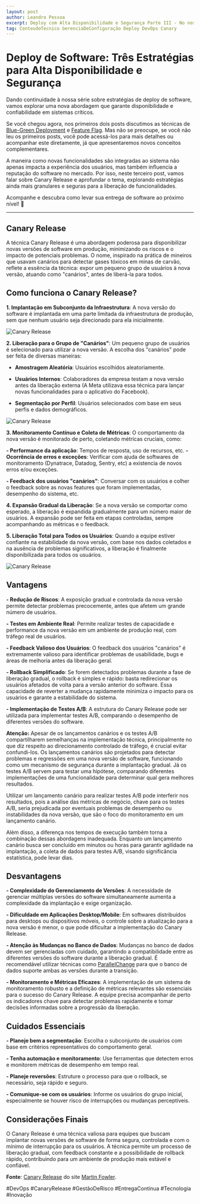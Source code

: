 ```yaml
---
layout: post
author: Leandro Pessoa
excerpt: Deploy com Alta Disponibilidade e Segurança Parte III - No nosso último conteúdo da série sobre deploy, vamos explorar o método Canary, uma abordagem que garante disponibilidade e confiabilidade em sistemas críticos.
tag: ConteudoTecnico GerenciaDeConfiguração Deploy DevOps Canary
---
```


# Deploy de Software: Três Estratégias para Alta Disponibilidade e Segurança

Dando continuidade à nossa série sobre estratégias de deploy de software, vamos explorar uma nova abordagem que garante disponibilidade e confiabilidade em sistemas críticos.

Se você chegou agora, nos primeiros dois posts discutimos as técnicas de [Blue-Green Deployment](./2024-11-20-Deploy-de-Software-Blue-Green.html) e [Feature Flag](./Deploy-de-Software-Feature-Flag.html). Mas não se preocupe, se você não leu os primeiros posts, você pode acessá-los para mais detalhes ou acompanhar este diretamente, já que apresentaremos novos conceitos complementares.

A maneira como novas funcionalidades são integradas ao sistema não apenas impacta a experiência dos usuários, mas também influencia a reputação do software no mercado. Por isso, neste terceiro post, vamos falar sobre Canary Release e aprofundar o tema, explorando estratégias ainda mais granulares e seguras para a liberação de funcionalidades.

Acompanhe e descubra como levar sua entrega de software ao próximo nível! 🚀

---

## Canary Release

A técnica Canary Release é uma abordagem poderosa para disponibilizar novas versões de software em produção, minimizando os riscos e o impacto de potenciais problemas. O nome, inspirado na prática de mineiros que usavam canários para detectar gases tóxicos em minas de carvão, reflete a essência da técnica: expor um pequeno grupo de usuários à nova versão, atuando como "canários", antes de liberá-la para todos.

## Como funciona o Canary Release?

**1. Implantação em Subconjunto da Infraestrutura**: A nova versão do software é implantada em uma parte limitada da infraestrutura de produção, sem que nenhum usuário seja direcionado para ela inicialmente.

![Canary Release](https://martinfowler.com/bliki/images/canaryRelease/canary-release-1.png)

**2. Liberação para o Grupo de "Canários"**: Um pequeno grupo de usuários é selecionado para utilizar a nova versão. A escolha dos "canários" pode ser feita de diversas maneiras:

- **Amostragem Aleatória**: Usuários escolhidos aleatoriamente.

- **Usuários Internos**: Colaboradores da empresa testam a nova versão antes da liberação externa (A Meta utilizava essa técnica para lançar novas funcionalidades para o aplicativo do Facebook).

- **Segmentação por Perfil**: Usuários selecionados com base em seus perfis e dados demográficos.

![Canary Release](https://martinfowler.com/bliki/images/canaryRelease/canary-release-2.png)

**3. Monitoramento Contínuo e Coleta de Métricas**: O comportamento da nova versão é monitorado de perto, coletando métricas cruciais, como:

**- Performance da aplicação**: Tempos de resposta, uso de recursos, etc.
**- Ocorrência de erros e exceções**: Verificar com ajuda de softwares de monitoramento (Dynatrace, Datadog, Sentry, etc) a existencia de novos erros e/ou exceções.

**- Feedback dos usuários "canários"**: Conversar com os usuários e colher o feedback sobre as novas features que foram implementadas, desempenho do sistema, etc.

**4. Expansão Gradual da Liberação**: Se a nova versão se comportar como esperado, a liberação é expandida gradualmente para um número maior de usuários. A expansão pode ser feita em etapas controladas, sempre acompanhando as métricas e o feedback.

**5. Liberação Total para Todos os Usuários**: Quando a equipe estiver confiante na estabilidade da nova versão, com base nos dados coletados e na ausência de problemas significativos, a liberação é finalmente disponibilizada para todos os usuários.

![Canary Release](https://martinfowler.com/bliki/images/canaryRelease/canary-release-3.png)

## Vantagens

**- Redução de Riscos**: A exposição gradual e controlada da nova versão permite detectar problemas precocemente, antes que afetem um grande número de usuários.

**- Testes em Ambiente Real**: Permite realizar testes de capacidade e performance da nova versão em um ambiente de produção real, com tráfego real de usuários.

**- Feedback Valioso dos Usuários**: O feedback dos usuários "canários" é extremamente valioso para identificar problemas de usabilidade, bugs e áreas de melhoria antes da liberação geral.

**- Rollback Simplificado**: Se forem detectados problemas durante a fase de liberação gradual, o rollback é simples e rápido: basta redirecionar os usuários afetados de volta para a versão anterior do software. Essa capacidade de reverter a mudança rapidamente minimiza o impacto para os usuários e garante a estabilidade do sistema.

**- Implementação de Testes A/B**: A estrutura do Canary Release pode ser utilizada para implementar testes A/B, comparando o desempenho de diferentes versões do software.

**Atenção:** Apesar de os lançamentos canários e os testes A/B compartilharem semelhanças na implementação técnica, principalmente no que diz respeito ao direcionamento controlado de tráfego, é crucial evitar confundi-los. Os lançamentos canários são projetados para detectar problemas e regressões em uma nova versão de software, funcionando como um mecanismo de segurança durante a implantação gradual. Já os testes A/B servem para testar uma hipótese, comparando diferentes implementações de uma funcionalidade para determinar qual gera melhores resultados.

Utilizar um lançamento canário para realizar testes A/B pode interferir nos resultados, pois a análise das métricas de negócio, chave para os testes A/B, seria prejudicada por eventuais problemas de desempenho ou instabilidades da nova versão, que são o foco do monitoramento em um lançamento canário.

Além disso, a diferença nos tempos de execução também torna a combinação dessas abordagens inadequada. Enquanto um lançamento canário busca ser concluído em minutos ou horas para garantir agilidade na implantação, a coleta de dados para testes A/B, visando significância estatística, pode levar dias.

## Desvantagens

**- Complexidade do Gerenciamento de Versões**: A necessidade de gerenciar múltiplas versões do software simultaneamente aumenta a complexidade da implantação e exige organização.

**- Dificuldade em Aplicações Desktop/Mobile**: Em softwares distribuídos para desktops ou dispositivos móveis, o controle sobre a atualização para a nova versão é menor, o que pode dificultar a implementação do Canary Release.

**- Atenção às Mudanças no Banco de Dados**: Mudanças no banco de dados devem ser gerenciadas com cuidado, garantindo a compatibilidade entre as diferentes versões do software durante a liberação gradual. É recomendável utilizar técnicas como [ParallelChange](https://martinfowler.com/bliki/ParallelChange.html) para que o banco de dados suporte ambas as versões durante a transição.

**- Monitoramento e Métricas Eficazes**: A implementação de um sistema de monitoramento robusto e a definição de métricas relevantes são essenciais para o sucesso do Canary Release. A equipe precisa acompanhar de perto os indicadores chave para detectar problemas rapidamente e tomar decisões informadas sobre a progressão da liberação.

## Cuidados Essenciais

**- Planeje bem a segmentação**: Escolha o subconjunto de usuários com base em critérios representativos do comportamento geral.

**- Tenha automação e monitoramento**: Use ferramentas que detectem erros e monitorem métricas de desempenho em tempo real.

**- Planeje reversões**: Estruture o processo para que o rollback, se necessário, seja rápido e seguro.

**- Comunique-se com os usuários**: Informe os usuários do grupo inicial, especialmente se houver risco de interrupções ou mudanças perceptíveis.

## Considerações Finais

O Canary Release é uma técnica valiosa para equipes que buscam implantar novas versões de software de forma segura, controlada e com o mínimo de interrupção para os usuários. A técnica permite um processo de liberação gradual, com feedback constante e a possibilidade de rollback rápido, contribuindo para um ambiente de produção mais estável e confiável.

**Fonte**: [Canary Release](https://martinfowler.com/bliki/CanaryRelease.html) do site [Martin Fowler](https://martinfowler.com/).

#DevOps #CanaryRelease #GestãoDeRisco #EntregaContínua #Tecnologia #Inovação
